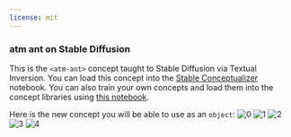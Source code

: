```yaml
---
license: mit
---
```

### atm ant on Stable Diffusion
This is the `<atm-ant>` concept taught to Stable Diffusion via Textual Inversion. You can load this concept into the [Stable Conceptualizer](https://colab.research.google.com/github/huggingface/notebooks/blob/main/diffusers/stable_conceptualizer_inference.ipynb) notebook. You can also train your own concepts and load them into the concept libraries using [this notebook](https://colab.research.google.com/github/huggingface/notebooks/blob/main/diffusers/sd_textual_inversion_training.ipynb).

Here is the new concept you will be able to use as an `object`:
![<atm-ant> 0](https://huggingface.co/sd-concepts-library/atm-ant/resolve/main/concept_images/2.jpeg)
![<atm-ant> 1](https://huggingface.co/sd-concepts-library/atm-ant/resolve/main/concept_images/3.jpeg)
![<atm-ant> 2](https://huggingface.co/sd-concepts-library/atm-ant/resolve/main/concept_images/1.jpeg)
![<atm-ant> 3](https://huggingface.co/sd-concepts-library/atm-ant/resolve/main/concept_images/4.jpeg)
![<atm-ant> 4](https://huggingface.co/sd-concepts-library/atm-ant/resolve/main/concept_images/0.jpeg)

